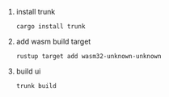 1. install trunk

   `cargo install trunk`

1. add wasm build target

   `rustup target add wasm32-unknown-unknown`

1. build ui

   `trunk build`
